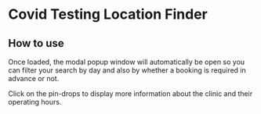 # Covid Testing Location Finder

## How to use

Once loaded, the modal popup window will automatically be open so you can filter your search by day and also by whether a booking is required in advance or not.

Click on the pin-drops to display more information about the clinic and their operating hours.
